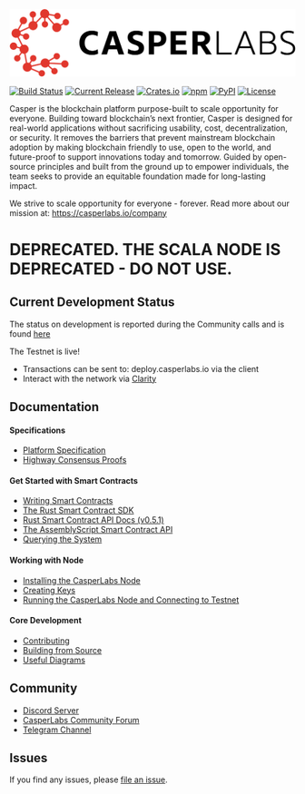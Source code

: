 [![LOGO](CasperLabs_Logo_Horizontal_RGB.png)](https://casperlabs.io/)

[![Build Status](https://drone-auto.casperlabs.io/api/badges/CasperLabs/CasperLabs/status.svg?branch=dev)](http://drone-auto.casperlabs.io/CasperLabs/CasperLabs)
[![Current Release](https://img.shields.io/github/release-pre/CasperLabs/CasperLabs.svg?color=red)](https://github.com/CasperLabs/CasperLabs/releases)
[![Crates.io](https://img.shields.io/crates/v/casperlabs-contract)](https://crates.io/crates/casperlabs-contract)
[![npm](https://img.shields.io/npm/v/@casperlabs/contract?color=teal)](https://www.npmjs.com/package/@casperlabs/contract)
[![PyPI](https://img.shields.io/pypi/v/casperlabs-client?color=purple)](https://pypi.org/project/casperlabs-client)
[![License](https://img.shields.io/badge/license-COSL-blue.svg)](https://github.com/CasperLabs/CasperLabs/blob/master/LICENSE)

Casper is the blockchain platform purpose-built to scale opportunity for everyone. Building toward blockchain’s next frontier, Casper is designed for real-world applications without sacrificing usability, cost, decentralization, or security. It removes the barriers that prevent mainstream blockchain adoption by making blockchain friendly to use, open to the world, and future-proof to support innovations today and tomorrow. Guided by open-source principles and built from the ground up to empower individuals, the team seeks to provide an equitable foundation made for long-lasting impact. 

We strive to scale opportunity for everyone - forever. Read more about our mission at: https://casperlabs.io/company

# DEPRECATED. THE SCALA NODE IS DEPRECATED - DO NOT USE.


## Current Development Status
The status on development is reported during the Community calls and is found [here](https://github.com/CasperLabs/Governance/wiki/Current-Status)

The Testnet is live!  
- Transactions can be sent to: deploy.casperlabs.io via the client
- Interact with the network via [Clarity](https://clarity.casperlabs.io)

## Documentation

#### Specifications
- [Platform Specification](https://techspec.casperlabs.io/en/latest/)
- [Highway Consensus Proofs](https://github.com/CasperLabs/highway/releases/latest)

#### Get Started with Smart Contracts
- [Writing Smart Contracts](https://docs.casperlabs.io/en/latest/dapp-dev-guide/index.html)
- [The Rust Smart Contract SDK](https://crates.io/crates/cargo-casperlabs)
- [Rust Smart Contract API Docs (v0.5.1)](https://docs.rs/casperlabs-contract/0.5.1/casperlabs_contract/contract_api/index.html)
- [The AssemblyScript Smart Contract API](https://www.npmjs.com/package/@casperlabs/contract)
- [Querying the System](docs/QUERYING.md)

#### Working with Node
- [Installing the CasperLabs Node](docs/INSTALL.md)
- [Creating Keys](docs/KEYS.md)
- [Running the CasperLabs Node and Connecting to Testnet](docs/NODE.md)

#### Core Development
- [Contributing](CONTRIBUTING.md)
- [Building from Source](docs/BUILD.md)
- [Useful Diagrams](docs/DIAGRAMS.md)

## Community

- [Discord Server](https://discord.gg/mpZ9AYD)
- [CasperLabs Community Forum](https://forums.casperlabs.io/)
- [Telegram Channel](https://t.me/CasperLabs)


## Issues

If you find any issues, please [file an issue](https://casperlabs.atlassian.net/servicedesk/customer/portal/3).
